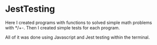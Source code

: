 # JestTesting

Here I created programs with functions to solved simple math problems with */+-.
Then I created simple tests for each program.

All of it was done using Javascript and Jest testing within the terminal.
